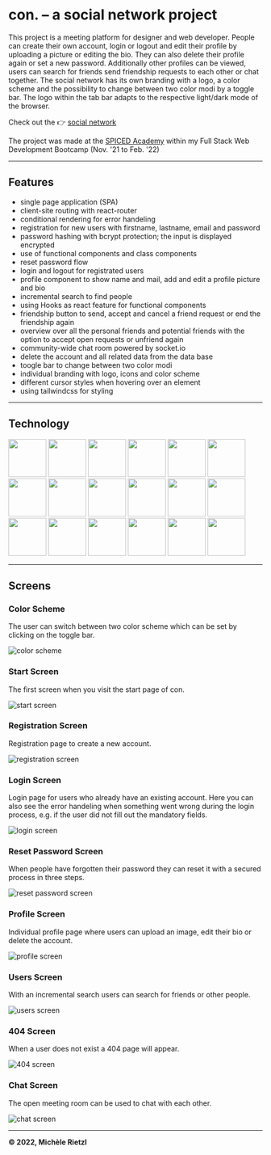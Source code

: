 # con. – a social network project

This project is a meeting platform for designer and web developer. People can create their own account, login or logout and edit their profile by uploading a picture or editing the bio. They can also delete their profile again or set a new password. Additionally other profiles can be viewed, users can search for friends send friendship requests to each other or chat together. The social network has its own branding with a logo, a color scheme and the possibility to change between two color modi by a toggle bar. The logo within the tab bar adapts to the respective light/dark mode of the browser.

Check out the 👉 [social network](https://social-network-con.herokuapp.com/)

The project was made at the [SPICED Academy](https://www.spiced-academy.com/de) within my Full Stack Web Development Bootcamp (Nov. '21 to Feb. '22)

---

## Features

-   single page application (SPA)
-   client-site routing with react-router
-   conditional rendering for error handeling
-   registration for new users with firstname, lastname, email and password
-   password hashing with bcrypt protection; the input is displayed encrypted
-   use of functional components and class components
-   reset password flow
-   login and logout for registrated users
-   profile component to show name and mail, add and edit a profile picture and bio
-   incremental search to find people
-   using Hooks as react feature for functional components
-   friendship button to send, accept and cancel a friend request or end the friendship again
-   overview over all the personal friends and potential friends with the option to accept open requests or unfriend again
-   community-wide chat room powered by socket.io
-   delete the account and all related data from the data base
-   toogle bar to change between two color modi
-   individual branding with logo, icons and color scheme
-   different cursor styles when hovering over an element
-   using tailwindcss for styling
<!-- - user acceptance testing with jest -->

<!-- … (more to add) -->

---

## Technology

<a href="https://aws.amazon.com/" > <img src="/client/public/technologies/web-development-aws.png" height="75px" /></a>
<a href="https://babeljs.io/" > <img src="/client/public/technologies/web-development-babel.png" height="75px" /></a>
<a href="https://developer.mozilla.org/en-US/docs/Web/CSS" > <img src="/client/public/technologies/web-development-css-3.png" height="75px" /></a>
<a href="https://www.w3schools.com/js/js_es6.asp" > <img src="/client/public/technologies/web-development-es6.png" height="75px" /></a>
<a href="http://expressjs.com/" > <img src="/client/public/technologies/web-development-express.png" height="75px" /></a>
<a href="https://developer.mozilla.org/en-US/docs/Glossary/HTML5" > <img src="/client/public/technologies/web-development-html-5.png" height="75px" /></a>
<a href="https://developer.mozilla.org/en-US/docs/Web/HTTP" > <img src="/client/public/technologies/web-development-http.png" height="75px" /></a>
<a href="https://tc39.es/ecma262/" > <img src="/client/public/technologies/web-development-js.png" height="75px" /></a>
<a href="https://developer.mozilla.org/en-US/docs/Learn/JavaScript/Objects/JSON" > <img src="/client/public/technologies/web-development-json.png" height="75px" /></a>
<a href="https://nodejs.org/en/" > <img src="/client/public/technologies/web-development-node-js.png" height="75px" /></a>
<a href="https://www.postgresql.org/" > <img src="/client/public/technologies/web-development-PostgreSQL.png" height="75px" /></a>
<a href="https://reactjs.org/" > <img src="/client/public/technologies/web-development-react.png" height="75px" /></a>
<a href="https://redux.js.org/" > <img src="/client/public/technologies/web-development-redux.png" height="75px" /></a>
<a href="https://socket.io/" > <img src="/client/public/technologies/web-development-socket-io.png" height="75px" /></a>
<img src="/client/public/technologies/web-development-sql.png" height="75px" />
<a href="https://tailwindcss.com//" > <img src="/client/public/technologies/web-development-tailwindcss.png" height="75px" /></a>
<a href="https://code.visualstudio.com/" > <img src="/client/public/technologies/web-development-visual-studio-code.png" height="75px" /></a>
<a href="https://webpack.js.org/" > <img src="/client/public/technologies/web-development-webpack.png" height="75px" /></a>

<!--  classify the into frontend and backend technologies ?? -->

---

<!-- ## Design library -->

<!-- ## Preview -->

## Screens

### Color Scheme

The user can switch between two color scheme which can be set by clicking on the toggle bar.

![color scheme](/client/public/screens/color-scheme.png)

### Start Screen

The first screen when you visit the start page of con.

![start screen](/client/public/screens/start.png)

### Registration Screen

Registration page to create a new account.

![registration screen](/client/public/screens/registration.png)

### Login Screen

Login page for users who already have an existing account. Here you can also see the error handeling when something went wrong during the login process, e.g. if the user did not fill out the mandatory fields.

![login screen](/client/public/screens/login.png)

### Reset Password Screen

When people have forgotten their password they can reset it with a secured process in three steps.

![reset password screen](/client/public/screens/reset-password.png)

### Profile Screen

Individual profile page where users can upload an image, edit their bio or delete the account.

![profile screen](/client/public/screens/profile.png)

### Users Screen

With an incremental search users can search for friends or other people.

![users screen](/client/public/screens/users-1.png)

### 404 Screen

When a user does not exist a 404 page will appear.

![404 screen](/client/public/screens/404.png)

### Chat Screen

The open meeting room can be used to chat with each other.

![chat screen](/client/public/screens/chat.png)

---

**© 2022, Michèle Rietzl**

<!--

High Level Description:
…

Website:
…

Tags:
- aws
- aws-s3
- aws-ses
- components
- css
- design
- fetch
- heroku
- html
- js
- node-js
- pagination
- postresql
- react
- s3-bucket
- spicedacademy

-->
